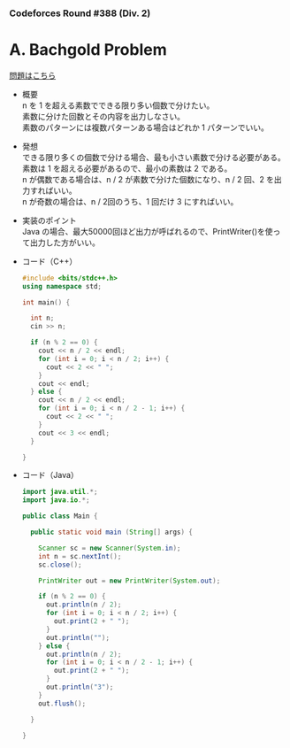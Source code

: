 ### Codeforces Round #388 (Div. 2)

# A. Bachgold Problem

  [問題はこちら](https://codeforces.com/problemset/problem/749/A)
  
- 概要<br>
  n を 1 を超える素数でできる限り多い個数で分けたい。<br>
  素数に分けた回数とその内容を出力しなさい。<br>
  素数のパターンには複数パターンある場合はどれか 1 パターンでいい。
  
- 発想<br>
  できる限り多くの個数で分ける場合、最も小さい素数で分ける必要がある。<br>
  素数は 1 を超える必要があるので、最小の素数は 2 である。<br>
  n が偶数である場合は、n / 2 が素数で分けた個数になり、n / 2 回、2 を出力すればいい。<br>
  n が奇数の場合は、n / 2回のうち、1 回だけ 3 にすればいい。
  
  
- 実装のポイント<br>
  Java の場合、最大50000回ほど出力が呼ばれるので、PrintWriter()を使って出力した方がいい。
  
  
- コード（C++）

  ```cpp
  #include <bits/stdc++.h>
  using namespace std;

  int main() {

    int n;
    cin >> n;

    if (n % 2 == 0) {
      cout << n / 2 << endl;
      for (int i = 0; i < n / 2; i++) {
        cout << 2 << " ";
      }
      cout << endl;
    } else {
      cout << n / 2 << endl;
      for (int i = 0; i < n / 2 - 1; i++) {
        cout << 2 << " ";
      }
      cout << 3 << endl;
    }

  }
  ```
  
- コード（Java）

  ```java
  import java.util.*;
  import java.io.*;

  public class Main {

    public static void main (String[] args) {

      Scanner sc = new Scanner(System.in);
      int n = sc.nextInt();
      sc.close();

      PrintWriter out = new PrintWriter(System.out);

      if (n % 2 == 0) {
        out.println(n / 2);
        for (int i = 0; i < n / 2; i++) {
          out.print(2 + " ");
        }
        out.println("");
      } else {
        out.println(n / 2);
        for (int i = 0; i < n / 2 - 1; i++) {
          out.print(2 + " ");
        }
        out.println("3");
      }
      out.flush();

    }

  }
  ```
    